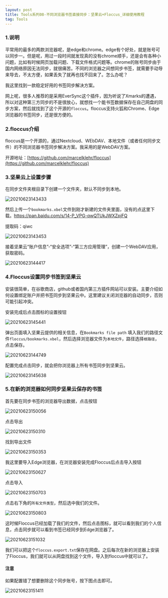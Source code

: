 ```yaml
---
layout: post
title: Tools系列08-不同浏览器书签直接同步：坚果云+Floccus_详细使用教程
tag: Tools
---
```


### 1.说明

平常用的最多的两款浏览器呢，是edge和chrome。edge有个好处，就是账号可以同步一。但是呢，用过一段时间就发现真的没有chrome顺手，还是会有各种小问题，比如有时候网页加载问题、下载文件格式问题等。chrome的账号同步由于国内网络原因无法同步，就很痛苦。不同的浏览器之间想同步书签，就需要手动导来导去，不太方便，如果丢失了就再也找不回来了。怎么办呢？

我这里找到一款稳定好用的书签同步解决方案。

网上呢，很多人推荐的是采用EverSync这个插件，因为听说了Xmarks的遭遇，所以对这种第三方同步的不是很放心，就想找一个能书签数据保存在自己网盘的同步方案，然后就找到了这个开源的`floccus`。floccus支持火狐和Chrome、Edge浏览器的书签同步，还是很方便的。

### 2.floccus介绍

floccus是一个开源的，通过Nextcloud、WEbDAV、本地文件（或者任何同步文件）的不同浏览器书签同步解决方案。我采用的是WebDAV方案。

开源地址：[https://github.com/marcelklehr/floccus](https://github.com/marcelklehr/floccus)

### 3.坚果云上设置步骤

在同步文件夹根目录下创建一个文件夹，默认不同步到本地。

![20210623143433](https://cdn.jsdelivr.net/gh/luckykang/picture_bed/blogs_images/20210623143433.png)

然后上传一个`bookmarks.xbel`文件到刚才新建的文件夹里面，没有的点这里下载。[https://pan.baidu.com/s/14-P_VPG-qwQTUkJWXZpjFQ 
](https://pan.baidu.com/s/14-P_VPG-qwQTUkJWXZpjFQ 
)

提取码：qiwc 

![20210623143453](https://cdn.jsdelivr.net/gh/luckykang/picture_bed/blogs_images/20210623143453.png)

接着坚果云“账户信息”-“安全选项”-“第三方应用管理”，创建一个WebDAV应用，获取密码。

![20210623144417](https://cdn.jsdelivr.net/gh/luckykang/picture_bed/blogs_images/20210623144417.png)

### 4.Floccus设置同步书签到坚果云

安装很简单，在谷歌商店，github或者国内第三方插件网站可以安装。主要介绍如何设置绑定账户并把书签同步到坚果云中。这里建议关闭浏览器的自动同步，否则可能引起冲突。

安装完成后点击图标的设置按钮

![20210623145441](https://cdn.jsdelivr.net/gh/luckykang/picture_bed/blogs_images/20210623145441.png)

弹出页面填入坚果云提供的相关信息，在`Bookmarks file path`  填入我们的路径文件`floccus/bookmarks.xbel`，然后选择浏览器文件为`本地文件`，路径选择`根路径`，点击保存。

![20210623144749](https://cdn.jsdelivr.net/gh/luckykang/picture_bed/blogs_images/20210623144749.png)

配置完成点击同步，就会把你浏览器上所有书签同步到坚果云。

![20210623145638](https://cdn.jsdelivr.net/gh/luckykang/picture_bed/blogs_images/20210623145638.png)

### 5.在新的浏览器如何同步坚果云保存的书签

首先要在同步书签的浏览器导出数据，点击按钮

![20210623150056](https://cdn.jsdelivr.net/gh/luckykang/picture_bed/blogs_images/20210623150056.png)

点击导出

![20210623150310](https://cdn.jsdelivr.net/gh/luckykang/picture_bed/blogs_images/20210623150310.png)

找到导出文件

![20210623150353](https://cdn.jsdelivr.net/gh/luckykang/picture_bed/blogs_images/20210623150353.png)

我这里要导入Edge浏览器，在浏览器安装完成Floccus后点击导入按钮

![20210623150627](https://cdn.jsdelivr.net/gh/luckykang/picture_bed/blogs_images/20210623150627.png)

点击导入

![20210623150703](https://cdn.jsdelivr.net/gh/luckykang/picture_bed/blogs_images/20210623150703.png)

点击右下角的`所有文件类型`，然后选中我们的文件。

![20210623150803](https://cdn.jsdelivr.net/gh/luckykang/picture_bed/blogs_images/20210623150803.png)

这时候Floccus已经加载了我们的文件，然后点击图标，就可以看到我们的个人信息，点击同步就可以看到书签已经同步到Edge浏览器了。

![20210623151032](https://cdn.jsdelivr.net/gh/luckykang/picture_bed/blogs_images/20210623151032.png)

我们可以把这个`floccus.export.txt`保存在网盘。之后每次在新的浏览器上安装了Floccus，我们就可以从网盘找到这个文件，导入到floccus中就可以了。


#### 注意

如果配置错了想要删除这个同步账号，按下图点击即可。

![20210623151411](https://cdn.jsdelivr.net/gh/luckykang/picture_bed/blogs_images/20210623151411.png)